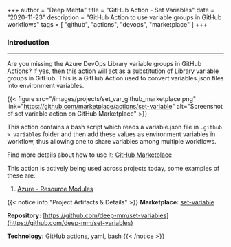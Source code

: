 +++
author = "Deep Mehta"
title = "GitHub Action - Set Variables"
date = "2020-11-23"
description = "GitHub Action to use variable groups in GitHub workflows"
tags = [
    "github",
    "actions",
    "devops",
    "marketplace"
]
+++

### Introduction

---

Are you missing the Azure DevOps Library variable groups in GitHub Actions? If yes, then this action will act as a substitution of Library variable groups in GitHub.
This is a GitHub Action used to convert variables.json files into environment variables.

{{< figure src="/images/projects/set_var_github_marketplace.png" link="https://github.com/marketplace/actions/set-variable" alt="Screenshot of set variable action on GitHub Marketplace" >}}

This action contains a bash script which reads a variable.json file in `.github > variables` folder and then add these values as environment variables in workflow, thus allowing one to share variables among multiple workflows.

Find more details about how to use it: [GitHub Marketplace](https://github.com/marketplace/actions/set-variable)

This action is actively being used across projects today, some examples of these are:

1. [Azure - Resource Modules](https://github.com/Azure/ResourceModules/blob/main/.github/workflows/ms.analysisservices.servers.yml#L100)

{{< notice info "Project Artifacts & Details" >}}
**Marketplace:** [set-variable](https://github.com/marketplace/actions/set-variable)

**Repository:** [https://github.com/deep-mm/set-variables](https://github.com/deep-mm/set-variables)

**Technology:** GitHub actions, yaml, bash
{{< /notice >}}
